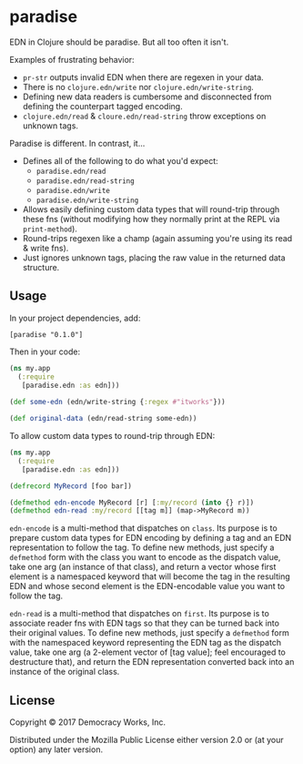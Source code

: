 # paradise

EDN in Clojure should be paradise. But all too often it isn't.

Examples of frustrating behavior:

* `pr-str` outputs invalid EDN when there are regexen in your data.
* There is no `clojure.edn/write` nor `clojure.edn/write-string`.
* Defining new data readers is cumbersome and disconnected from defining the
  counterpart tagged encoding.
* `clojure.edn/read` & `cloure.edn/read-string` throw exceptions on unknown
  tags.

Paradise is different. In contrast, it...

* Defines all of the following to do what you'd expect:
    * `paradise.edn/read`
    * `paradise.edn/read-string`
    * `paradise.edn/write`
    * `paradise.edn/write-string`
* Allows easily defining custom data types that will round-trip through these
  fns (without modifying how they normally print at the REPL via
  `print-method`).
* Round-trips regexen like a champ (again assuming you're using its read &
  write fns).
* Just ignores unknown tags, placing the raw value in the returned data
  structure.

## Usage

In your project dependencies, add:

`[paradise "0.1.0"]`

Then in your code:

```clojure
(ns my.app
  (:require
   [paradise.edn :as edn]))
   
(def some-edn (edn/write-string {:regex #"itworks"}))

(def original-data (edn/read-string some-edn))
```

To allow custom data types to round-trip through EDN:

```clojure
(ns my.app
  (:require
   [paradise.edn :as edn]))

(defrecord MyRecord [foo bar])

(defmethod edn-encode MyRecord [r] [:my/record (into {} r)])
(defmethod edn-read :my/record [[tag m]] (map->MyRecord m))
```

`edn-encode` is a multi-method that dispatches on `class`. Its purpose is to
prepare custom data types for EDN encoding by defining a tag and an EDN
representation to follow the tag. To define new methods, just specify a
`defmethod` form with the class you want to encode as the dispatch value, take
one arg (an instance of that class), and return a vector whose first element is
a namespaced keyword that will become the tag in the resulting EDN and whose
second element is the EDN-encodable value you want to follow the tag.

`edn-read` is a multi-method that dispatches on `first`. Its purpose is to
associate reader fns with EDN tags so that they can be turned back into their
original values. To define new methods, just specify a `defmethod` form with
the namespaced keyword representing the EDN tag as the dispatch value, take one
arg (a 2-element vector of \[tag value]; feel encouraged to destructure that),
and return the EDN representation converted back into an instance of the
original class. 

## License

Copyright © 2017 Democracy Works, Inc.

Distributed under the Mozilla Public License either version 2.0 or (at your
option) any later version.

